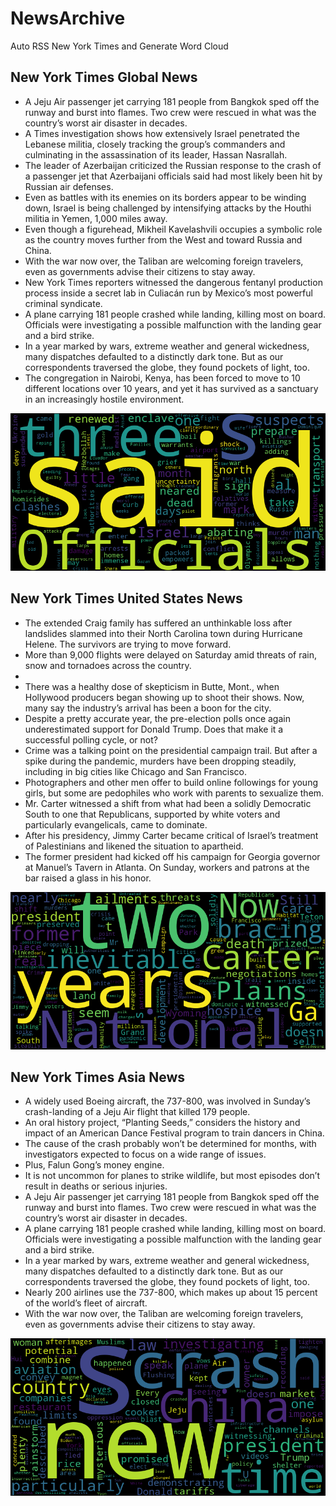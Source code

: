 # NewsArchive
Auto RSS New York Times and Generate Word Cloud

## New York Times Global News
* A Jeju Air passenger jet carrying 181 people from Bangkok sped off the runway and burst into flames. Two crew were rescued in what was the country’s worst air disaster in decades.
* A Times investigation shows how extensively Israel penetrated the Lebanese militia, closely tracking the group’s commanders and culminating in the assassination of its leader, Hassan Nasrallah.
* The leader of Azerbaijan criticized the Russian response to the crash of a passenger jet that Azerbaijani officials said had most likely been hit by Russian air defenses.
* Even as battles with its enemies on its borders appear to be winding down, Israel is being challenged by intensifying attacks by the Houthi militia in Yemen, 1,000 miles away.
* Even though a figurehead, Mikheil Kavelashvili occupies a symbolic role as the country moves further from the West and toward Russia and China.
* With the war now over, the Taliban are welcoming foreign travelers, even as governments advise their citizens to stay away.
* New York Times reporters witnessed the dangerous fentanyl production process inside a secret lab in Culiacán run by Mexico’s most powerful criminal syndicate.
* A plane carrying 181 people crashed while landing, killing most on board. Officials were investigating a possible malfunction with the landing gear and a bird strike.
* In a year marked by wars, extreme weather and general wickedness, many dispatches defaulted to a distinctly dark tone. But as our correspondents traversed the globe, they found pockets of light, too.
* The congregation in Nairobi, Kenya, has been forced to move to 10 different locations over 10 years, and yet it has survived as a sanctuary in an increasingly hostile environment.

![Global](./global.png)
## New York Times United States News
* The extended Craig family has suffered an unthinkable loss after landslides slammed into their North Carolina town during Hurricane Helene. The survivors are trying to move forward.
* More than 9,000 flights were delayed on Saturday amid threats of rain, snow and tornadoes across the country.
* 
* There was a healthy dose of skepticism in Butte, Mont., when Hollywood producers began showing up to shoot their shows. Now, many say the industry’s arrival has been a boon for the city.
* Despite a pretty accurate year, the pre-election polls once again underestimated support for Donald Trump. Does that make it a successful polling cycle, or not?
* Crime was a talking point on the presidential campaign trail. But after a spike during the pandemic, murders have been dropping steadily, including in big cities like Chicago and San Francisco.
* Photographers and other men offer to build online followings for young girls, but some are pedophiles who work with parents to sexualize them.
* Mr. Carter witnessed a shift from what had been a solidly Democratic South to one that Republicans, supported by white voters and particularly evangelicals, came to dominate.
* After his presidency, Jimmy Carter became critical of Israel’s treatment of Palestinians and likened the situation to apartheid.
* The former president had kicked off his campaign for Georgia governor at Manuel’s Tavern in Atlanta. On Sunday, workers and patrons at the bar raised a glass in his honor.

![US](./usnews.png)
## New York Times Asia News
* A widely used Boeing aircraft, the 737-800, was involved in Sunday’s crash-landing of a Jeju Air flight that killed 179 people.
* An oral history project, “Planting Seeds,” considers the history and impact of an American Dance Festival program to train dancers in China.
* The cause of the crash probably won’t be determined for months, with investigators expected to focus on a wide range of issues.
* Plus, Falun Gong’s money engine.
* It is not uncommon for planes to strike wildlife, but most episodes don’t result in deaths or serious injuries.
* A Jeju Air passenger jet carrying 181 people from Bangkok sped off the runway and burst into flames. Two crew were rescued in what was the country’s worst air disaster in decades.
* A plane carrying 181 people crashed while landing, killing most on board. Officials were investigating a possible malfunction with the landing gear and a bird strike.
* In a year marked by wars, extreme weather and general wickedness, many dispatches defaulted to a distinctly dark tone. But as our correspondents traversed the globe, they found pockets of light, too.
* Nearly 200 airlines use the 737-800, which makes up about 15 percent of the world’s fleet of aircraft.
* With the war now over, the Taliban are welcoming foreign travelers, even as governments advise their citizens to stay away.

![Asian](./asian.png)
